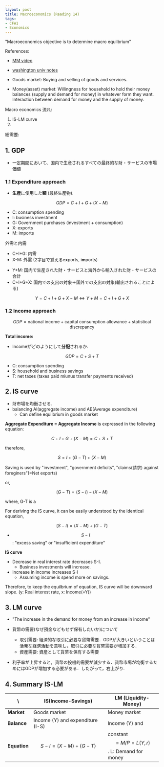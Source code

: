 ```yaml
---
layout: post
title: Macroeconomics (Reading 14)
tags: 
- CFA1
- Economics
---
```


<script src="https://cdn.mathjax.org/mathjax/latest/MathJax.js?config=TeX-AMS-MML_HTMLorMML" type="text/javascript"></script>

"Macroeconomics objective is to determine macro equilbrium"

References:
* [MM video](https://www.youtube.com/watch?v=eUt6rf2zen8)
* [washington univ notes](http://faculty.washington.edu/danby/notes/notes13.html)



* Goods market: Buying and selling of goods and services. 
* Money(asset) market: Willingness for household to hold their money balances (supply and demand for money) in whatever form they want. Interaction between demand for money and the supply of money.

Macro economics 流れ:<br>
1. IS-LM curve
2.  


総需要: 


## 1. GDP
* 一定期間において、国内で生産されるすべての最終的な財・サービスの市場価値

### 1.1 Expenditure approach

* **生産**に使用した**額** (最終生産物).

$$
\begin{equation}
GDP = C+I+G+(X-M)
\end{equation}
$$

* C: consumption spending
* I: business investment
* G: Government purchases (investment + consumption)
* X: exports
* M: imports

外需と内需<br>
- C+I+G: 内需
- X-M: 外需 (2字目で覚えるe**x**ports, i**m**ports)




* Y+M: 国内で生産された財・サービスと海外から輸入された財・サービスの合計
* C+I+G+X: 国内での支出の対象＋国外での支出の対象(輸出されることによる) 

$$
\begin{equation}
Y=C+I+G+X-M \Leftrightarrow Y+M=C+I+G+X
\end{equation}
$$



### 1.2 Income approach

$$
\begin{equation}
GDP = \text{national income}+\text{capital consumption allowance}+\text{statistical discrepancy}
\end{equation}
$$


**Total income:** 
* Incomeがどのようにして**分配**されるか.

$$
\begin{equation}
GDP = C+S+T
\end{equation}
$$

* C: consumption spending
* S: household and business savings
* T: net taxes (taxes paid miunus transfer payments received)





## 2. IS curve 
* 財市場を均衡させる．
* balancing AI(aggregate income) and AE(Average expenditure)
  * Can define equilbrium in goods market 

<!--Planned vs. Actual expenditure (Policy)
* Actual expenditure: 
* Planned expenditure:
  * Marginal propensity to consume 
  * --> 

**Aggregate Expenditure = Aggregate Income** is expressed in the following equation: 

$$\begin{equation}
C+I+G+(X-M) = C+S+T
\end{equation}$$

therefore,

$$\begin{equation}
S = I+(G-T)+(X-M)
\end{equation}$$

Saving is used by "investment", "government deficits", "claims(請求) against foreginers"(=Net exports)

or, 

$$\begin{equation}
(G-T)=(S-I)-(X-M) 
\end{equation}$$

where, G-T is a 


For deriving the IS curve, it can be easily understood by the identical equation,  

$$\begin{equation}
(S-I)=(X-M)+(G-T) 
\end{equation}$$

* $$S-I$$ : "excess saving" or "insufficient expenditure"


**IS curve** <br>
* Decrease in real interest rate decreases S-I. 
  * Business investments will increase. 
* Increase in income increases S-I
  * Assuming income is spend more on savings.

Therefore, to keep the equilbrium of equation, IS curve will be downward slope. 
(y: Real interest rate, x: Income(=Y))


## 3. LM curve

* "The increase in the demand for money from an increase in income" 
  
* 貨幣の需要(なぜ預金などもせず保有したいか)について
  *  取引需要: 経済的な取引に必要な貨幣需要．GDPが大きいということは活発な経済活動を意味し，取引に必要な貨幣需要が増加する．
  *  資産需要: 資産として貨幣を保有する需要 

* 利子率が上昇すると，貨幣の投機的需要が減少する．貨幣市場が均衡するためにはGDPが増加する必要がある．したがって，右上がり.


## 4. Summary IS-LM

\ | IS(Income-Savings) | LM (Liquidity-Money)|
----|----|---- 
 **Market** | Goods market  | Money market |
 **Balance** | Income (Y) and expenditure (I-S)  | Income (Y) and  |
 **Equation** | $$S-I = (X-M) + (G-T)$$  |  constant$$= M/P = L(Y,r)$$. L: Demand for money | 

